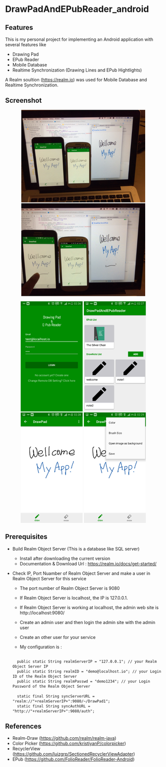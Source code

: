 # DrawPadAndEPubReader_android 

## Features

This is my personal project for implementing an Android application with several features like
- Drawing Pad
- EPub Reader 
- Mobile Database
- Realtime Synchronization (Drawing Lines and EPub Hightlights)

A Realm soultion (https://realm.io) was used for Mobile Database and Realtime Synchronization. 

## Screenshot

<p align="center">
  <img src="screenshot/ApplicaionsCapture_1.jpg" width="400"/>
  <img src="screenshot/ApplicaionsCapture_2.jpg" width="400"/>
</p>
<p align="center">
  <img src="screenshot/Screenshot_1.png" width="200"/>
  <img src="screenshot/Screenshot_2.png" width="200"/>
  <img src="screenshot/Screenshot_3.png" width="200"/>
  <img src="screenshot/Screenshot_4.png" width="200"/>
</p>

## Prerequisites

- Build Realm Object Server (This is a database like SQL server) 
  * Install after downloading the current version 
  * Documentation & Download Url : https://realm.io/docs/get-started/

- Check IP, Port Nuamber of Realm Object Server and make a user in Realm Object Server for this service
  * The port number of Realm Object Server is 9080 
  * If Realm Object Server is localhost, the IP is 127.0.0.1.
  * If Realm Object Server is working at localhost, the admin web site is http://localhost:9080/
  * Create an admin user and then login the admin site with the admin user 
  * Create an other user for your service 
  
  * My configuration is :
  <pre><code>
    public static String realmServerIP = "127.0.0.1"; // your Realm Object Server IP
    public static String realmID = "demo@localhost.io"; // your Login ID of the Realm Object Server
    public static String realmPasswd = "demo1234"; // your Login Password of the Realm Object Server
    
    static final String syncServerURL = "realm://"+realmServerIP+":9080/~/DrawPad1";
    static final String syncAuthURL = "http://"+realmServerIP+":9080/auth";
  </code></pre>

## References

- Realm-Draw (https://github.com/realm/realm-java)
- Color Picker (https://github.com/kristiyanP/colorpicker)
- RecyclerView (https://github.com/luizgrp/SectionedRecyclerViewAdapter)
- EPub (https://github.com/FolioReader/FolioReader-Android)

